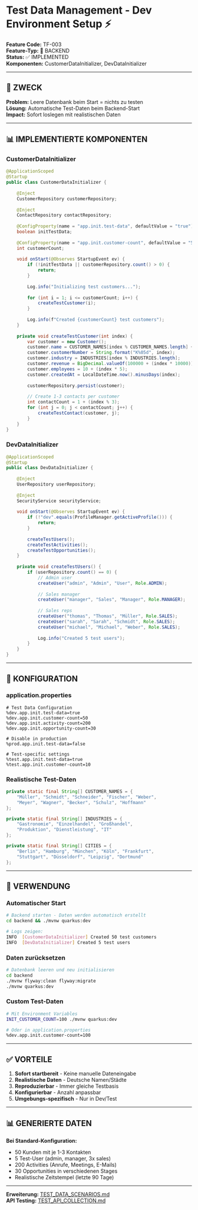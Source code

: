 # Test Data Management - Dev Environment Setup ⚡

**Feature Code:** TF-003  
**Feature-Typ:** 🔧 BACKEND  
**Status:** ✅ IMPLEMENTED  
**Komponenten:** CustomerDataInitializer, DevDataInitializer  

---

## 🎯 ZWECK

**Problem:** Leere Datenbank beim Start = nichts zu testen  
**Lösung:** Automatische Test-Daten beim Backend-Start  
**Impact:** Sofort loslegen mit realistischen Daten  

---

## 📊 IMPLEMENTIERTE KOMPONENTEN

### CustomerDataInitializer
```java
@ApplicationScoped
@Startup
public class CustomerDataInitializer {
    
    @Inject
    CustomerRepository customerRepository;
    
    @Inject
    ContactRepository contactRepository;
    
    @ConfigProperty(name = "app.init.test-data", defaultValue = "true")
    boolean initTestData;
    
    @ConfigProperty(name = "app.init.customer-count", defaultValue = "50")
    int customerCount;
    
    void onStart(@Observes StartupEvent ev) {
        if (!initTestData || customerRepository.count() > 0) {
            return;
        }
        
        Log.info("Initializing test customers...");
        
        for (int i = 1; i <= customerCount; i++) {
            createTestCustomer(i);
        }
        
        Log.info(f"Created {customerCount} test customers");
    }
    
    private void createTestCustomer(int index) {
        var customer = new Customer();
        customer.name = CUSTOMER_NAMES[index % CUSTOMER_NAMES.length] + " GmbH";
        customer.customerNumber = String.format("K%05d", index);
        customer.industry = INDUSTRIES[index % INDUSTRIES.length];
        customer.revenue = BigDecimal.valueOf(100000 + (index * 10000));
        customer.employees = 10 + (index * 5);
        customer.createdAt = LocalDateTime.now().minusDays(index);
        
        customerRepository.persist(customer);
        
        // Create 1-3 contacts per customer
        int contactCount = 1 + (index % 3);
        for (int j = 0; j < contactCount; j++) {
            createTestContact(customer, j);
        }
    }
}
```

### DevDataInitializer
```java
@ApplicationScoped
@Startup
public class DevDataInitializer {
    
    @Inject
    UserRepository userRepository;
    
    @Inject
    SecurityService securityService;
    
    void onStart(@Observes StartupEvent ev) {
        if (!"dev".equals(ProfileManager.getActiveProfile())) {
            return;
        }
        
        createTestUsers();
        createTestActivities();
        createTestOpportunities();
    }
    
    private void createTestUsers() {
        if (userRepository.count() == 0) {
            // Admin user
            createUser("admin", "Admin", "User", Role.ADMIN);
            
            // Sales manager
            createUser("manager", "Sales", "Manager", Role.MANAGER);
            
            // Sales reps
            createUser("thomas", "Thomas", "Müller", Role.SALES);
            createUser("sarah", "Sarah", "Schmidt", Role.SALES);
            createUser("michael", "Michael", "Weber", Role.SALES);
            
            Log.info("Created 5 test users");
        }
    }
}
```

---

## 🔧 KONFIGURATION

### application.properties
```properties
# Test Data Configuration
%dev.app.init.test-data=true
%dev.app.init.customer-count=50
%dev.app.init.activity-count=200
%dev.app.init.opportunity-count=30

# Disable in production
%prod.app.init.test-data=false

# Test-specific settings
%test.app.init.test-data=true
%test.app.init.customer-count=10
```

### Realistische Test-Daten
```java
private static final String[] CUSTOMER_NAMES = {
    "Müller", "Schmidt", "Schneider", "Fischer", "Weber",
    "Meyer", "Wagner", "Becker", "Schulz", "Hoffmann"
};

private static final String[] INDUSTRIES = {
    "Gastronomie", "Einzelhandel", "Großhandel", 
    "Produktion", "Dienstleistung", "IT"
};

private static final String[] CITIES = {
    "Berlin", "Hamburg", "München", "Köln", "Frankfurt",
    "Stuttgart", "Düsseldorf", "Leipzig", "Dortmund"
};
```

---

## 🚀 VERWENDUNG

### Automatischer Start
```bash
# Backend starten - Daten werden automatisch erstellt
cd backend && ./mvnw quarkus:dev

# Logs zeigen:
INFO  [CustomerDataInitializer] Created 50 test customers
INFO  [DevDataInitializer] Created 5 test users
```

### Daten zurücksetzen
```bash
# Datenbank leeren und neu initialisieren
cd backend
./mvnw flyway:clean flyway:migrate
./mvnw quarkus:dev
```

### Custom Test-Daten
```bash
# Mit Environment Variables
INIT_CUSTOMER_COUNT=100 ./mvnw quarkus:dev

# Oder in application.properties
%dev.app.init.customer-count=100
```

---

## ✅ VORTEILE

1. **Sofort startbereit** - Keine manuelle Dateneingabe
2. **Realistische Daten** - Deutsche Namen/Städte
3. **Reproduzierbar** - Immer gleiche Testbasis
4. **Konfigurierbar** - Anzahl anpassbar
5. **Umgebungs-spezifisch** - Nur in Dev/Test

---

## 📊 GENERIERTE DATEN

**Bei Standard-Konfiguration:**
- 50 Kunden mit je 1-3 Kontakten
- 5 Test-User (admin, manager, 3x sales)
- 200 Activities (Anrufe, Meetings, E-Mails)
- 30 Opportunities in verschiedenen Stages
- Realistische Zeitstempel (letzte 90 Tage)

---

**Erweiterung:** [TEST_DATA_SCENARIOS.md](./TEST_DATA_SCENARIOS.md)  
**API Testing:** [TEST_API_COLLECTION.md](./TEST_API_COLLECTION.md)